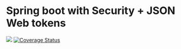 # Spring boot with Security + JSON Web tokens

<p align="left">
	<a target="_blank" href="https://travis-ci.org/jcaromiq/jwt-sample"><img src="https://travis-ci.org/jcaromiq/jwt-sample.svg?branch=master"></a>
	<a href='https://coveralls.io/github/jcaromiq/jwt-sample?branch=master'><img src='https://coveralls.io/repos/github/jcaromiq/jwt-sample/badge.svg?branch=master' alt='Coverage Status' /></a>
</p>
